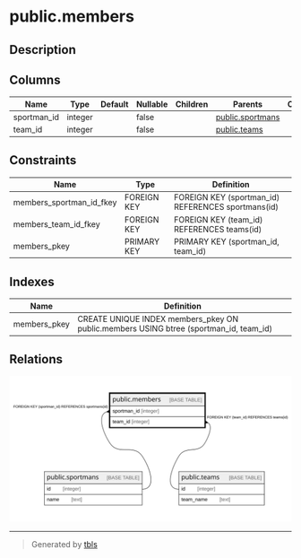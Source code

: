 # public.members

## Description

## Columns

| Name | Type | Default | Nullable | Children | Parents | Comment |
| ---- | ---- | ------- | -------- | -------- | ------- | ------- |
| sportman_id | integer |  | false |  | [public.sportmans](public.sportmans.md) |  |
| team_id | integer |  | false |  | [public.teams](public.teams.md) |  |

## Constraints

| Name | Type | Definition |
| ---- | ---- | ---------- |
| members_sportman_id_fkey | FOREIGN KEY | FOREIGN KEY (sportman_id) REFERENCES sportmans(id) |
| members_team_id_fkey | FOREIGN KEY | FOREIGN KEY (team_id) REFERENCES teams(id) |
| members_pkey | PRIMARY KEY | PRIMARY KEY (sportman_id, team_id) |

## Indexes

| Name | Definition |
| ---- | ---------- |
| members_pkey | CREATE UNIQUE INDEX members_pkey ON public.members USING btree (sportman_id, team_id) |

## Relations

![er](public.members.svg)

---

> Generated by [tbls](https://github.com/k1LoW/tbls)
